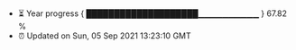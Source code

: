 - ⏳ Year progress { ████████████████████▁▁▁▁▁▁▁▁▁▁ } 67.82 %
- ⏰ Updated on Sun, 05 Sep 2021 13:23:10 GMT

